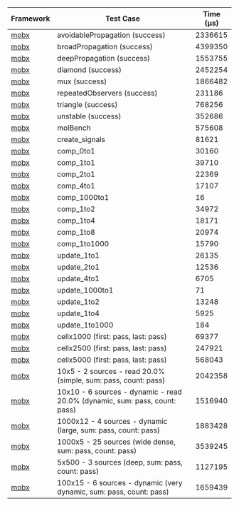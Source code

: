 | Framework | Test Case | Time (μs) |
| --- | --- | --- |
| [mobx](https://github.com/mobxjs/mobx.dart) | avoidablePropagation (success) | 2336615 |
| [mobx](https://github.com/mobxjs/mobx.dart) | broadPropagation (success) | 4399350 |
| [mobx](https://github.com/mobxjs/mobx.dart) | deepPropagation (success) | 1553755 |
| [mobx](https://github.com/mobxjs/mobx.dart) | diamond (success) | 2452254 |
| [mobx](https://github.com/mobxjs/mobx.dart) | mux (success) | 1866482 |
| [mobx](https://github.com/mobxjs/mobx.dart) | repeatedObservers (success) | 231186 |
| [mobx](https://github.com/mobxjs/mobx.dart) | triangle (success) | 768256 |
| [mobx](https://github.com/mobxjs/mobx.dart) | unstable (success) | 352686 |
| [mobx](https://github.com/mobxjs/mobx.dart) | molBench | 575608 |
| [mobx](https://github.com/mobxjs/mobx.dart) | create_signals | 81621 |
| [mobx](https://github.com/mobxjs/mobx.dart) | comp_0to1 | 30160 |
| [mobx](https://github.com/mobxjs/mobx.dart) | comp_1to1 | 39710 |
| [mobx](https://github.com/mobxjs/mobx.dart) | comp_2to1 | 22369 |
| [mobx](https://github.com/mobxjs/mobx.dart) | comp_4to1 | 17107 |
| [mobx](https://github.com/mobxjs/mobx.dart) | comp_1000to1 | 16 |
| [mobx](https://github.com/mobxjs/mobx.dart) | comp_1to2 | 34972 |
| [mobx](https://github.com/mobxjs/mobx.dart) | comp_1to4 | 18171 |
| [mobx](https://github.com/mobxjs/mobx.dart) | comp_1to8 | 20974 |
| [mobx](https://github.com/mobxjs/mobx.dart) | comp_1to1000 | 15790 |
| [mobx](https://github.com/mobxjs/mobx.dart) | update_1to1 | 26135 |
| [mobx](https://github.com/mobxjs/mobx.dart) | update_2to1 | 12536 |
| [mobx](https://github.com/mobxjs/mobx.dart) | update_4to1 | 6705 |
| [mobx](https://github.com/mobxjs/mobx.dart) | update_1000to1 | 71 |
| [mobx](https://github.com/mobxjs/mobx.dart) | update_1to2 | 13248 |
| [mobx](https://github.com/mobxjs/mobx.dart) | update_1to4 | 5925 |
| [mobx](https://github.com/mobxjs/mobx.dart) | update_1to1000 | 184 |
| [mobx](https://github.com/mobxjs/mobx.dart) | cellx1000 (first: pass, last: pass) | 69377 |
| [mobx](https://github.com/mobxjs/mobx.dart) | cellx2500 (first: pass, last: pass) | 247921 |
| [mobx](https://github.com/mobxjs/mobx.dart) | cellx5000 (first: pass, last: pass) | 568043 |
| [mobx](https://github.com/mobxjs/mobx.dart) | 10x5 - 2 sources - read 20.0% (simple, sum: pass, count: pass) | 2042358 |
| [mobx](https://github.com/mobxjs/mobx.dart) | 10x10 - 6 sources - dynamic - read 20.0% (dynamic, sum: pass, count: pass) | 1516940 |
| [mobx](https://github.com/mobxjs/mobx.dart) | 1000x12 - 4 sources - dynamic (large, sum: pass, count: pass) | 1883428 |
| [mobx](https://github.com/mobxjs/mobx.dart) | 1000x5 - 25 sources (wide dense, sum: pass, count: pass) | 3539245 |
| [mobx](https://github.com/mobxjs/mobx.dart) | 5x500 - 3 sources (deep, sum: pass, count: pass) | 1127195 |
| [mobx](https://github.com/mobxjs/mobx.dart) | 100x15 - 6 sources - dynamic (very dynamic, sum: pass, count: pass) | 1659439 |
